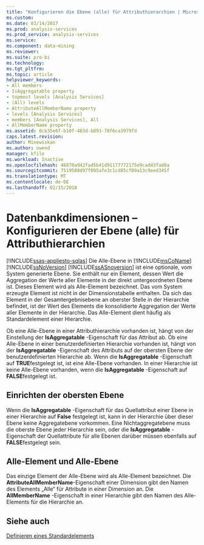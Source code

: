 ```yaml
---
title: "Konfigurieren die Ebene (alle) für Attributhierarchien | Microsoft Docs"
ms.custom: 
ms.date: 03/14/2017
ms.prod: analysis-services
ms.prod_service: analysis-services
ms.service: 
ms.component: data-mining
ms.reviewer: 
ms.suite: pro-bi
ms.technology: 
ms.tgt_pltfrm: 
ms.topic: article
helpviewer_keywords:
- All members
- IsAggregatable property
- topmost levels [Analysis Services]
- (All) levels
- AttributeAllMemberName property
- levels [Analysis Services]
- members [Analysis Services], All
- AllMemberName property
ms.assetid: 0cb35e6f-b10f-483d-b893-78f6ca3979fd
caps.latest.revision: 
author: Minewiskan
ms.author: owend
manager: kfile
ms.workload: Inactive
ms.openlocfilehash: 46870a942fad5b41d91177772175e9cad43fad0a
ms.sourcegitcommit: 7519508d97f095afe3c1cd85cf09a13c9eed345f
ms.translationtype: MT
ms.contentlocale: de-DE
ms.lasthandoff: 02/15/2018
---
```

# <a name="database-dimensions---configure-the-all-level-for-attribute-hierarchies"></a>Datenbankdimensionen – Konfigurieren der Ebene (alle) für Attributhierarchien
[!INCLUDE[ssas-appliesto-sqlas](../../includes/ssas-appliesto-sqlas.md)]
Die Alle-Ebene in [!INCLUDE[msCoName](../../includes/msconame-md.md)] [!INCLUDE[ssNoVersion](../../includes/ssnoversion-md.md)] [!INCLUDE[ssASnoversion](../../includes/ssasnoversion-md.md)] ist eine optionale, vom System generierte Ebene. Sie enthält nur ein Element, dessen Wert die Aggregation der Werte aller Elemente in der direkt untergeordneten Ebene ist. Dieses Element wird als Alle-Element bezeichnet. Das vom System erzeugte Element ist nicht in der Dimensionstabelle enthalten. Da sich das Element in der Gesamtergebnisebene an oberster Stelle in der Hierarchie befindet, ist der Wert des Elements die konsolidierte Aggregation der Werte aller Elemente in der Hierarchie. Das Alle-Element dient häufig als Standardelement einer Hierarchie.  
  
 Ob eine Alle-Ebene in einer Attributhierarchie vorhanden ist, hängt von der Einstellung der **IsAggregatable** -Eigenschaft für das Attribut ab. Ob eine Alle-Ebene in einer benutzerdefinierten Hierarchie vorhanden ist, hängt von der **IsAggregatable** -Eigenschaft des Attributs auf der obersten Ebene der benutzerdefinierten Hierarchie ab. Wenn die **IsAggregatable** -Eigenschaft auf **TRUE**festgelegt ist, ist eine Alle-Ebene vorhanden. In einer Hierarchie ist keine Alle-Ebene vorhanden, wenn die **IsAggregatable** -Eigenschaft auf **FALSE**festgelegt ist.  
  
## <a name="establishing-the-topmost-level"></a>Einrichten der obersten Ebene  
 Wenn die **IsAggregatable** -Eigenschaft für das Quellattribut einer Ebene in einer Hierarchie auf **False** festgelegt ist, kann in der Hierarchie über dieser Ebene keine Aggregatebene vorkommen. Eine Nichtaggregatebene muss die oberste Ebene jeder Hierarchie sein, oder die **IsAggregatable** -Eigenschaft der Quellattribute für alle Ebenen darüber müssen ebenfalls auf **FALSE**festgelegt sein.  
  
## <a name="all-member-and-all-level"></a>Alle-Element und Alle-Ebene  
 Das einzige Element der Alle-Ebene wird als Alle-Element bezeichnet. Die **AttributeAllMemberName**-Eigenschaft einer Dimension gibt den Namen des Elements „Alle“ für Attribute in einer Dimension an. Die **AllMemberName** -Eigenschaft in einer Hierarchie gibt den Namen des Alle-Elements für die Hierarchie an.  
  
## <a name="see-also"></a>Siehe auch  
 [Definieren eines Standardelements](../../analysis-services/multidimensional-models/attribute-properties-define-a-default-member.md)  
  
  
